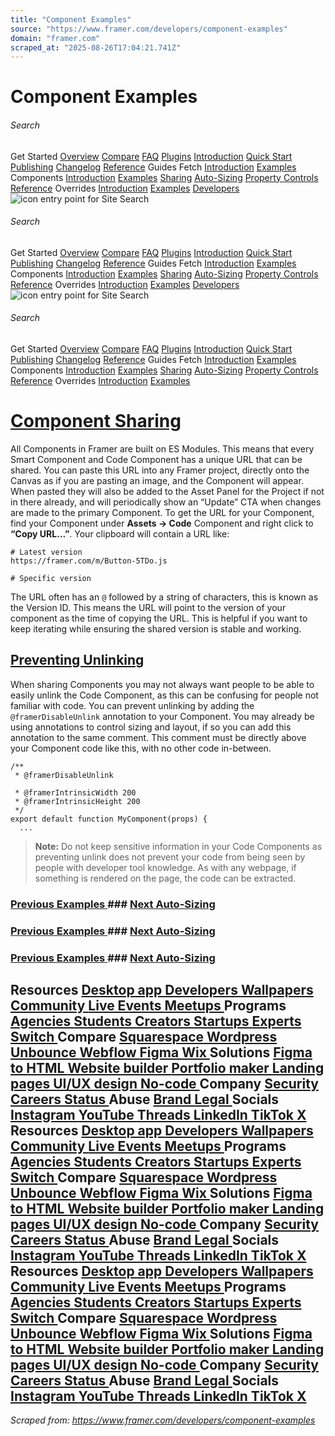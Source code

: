 ```yaml
---
title: "Component Examples"
source: "https://www.framer.com/developers/component-examples"
domain: "framer.com"
scraped_at: "2025-08-26T17:04:21.741Z"
---
```

# Component Examples
###### Search
Get Started
[Overview](https://www.framer.com/developers/)
[Compare](https://www.framer.com/developers/comparison)
[FAQ](https://www.framer.com/developers/faq)
[Plugins](https://www.framer.com/)
[Introduction](https://www.framer.com/developers/plugins-introduction)
[Quick Start](https://www.framer.com/developers/plugins-quick-start)
[Publishing](https://www.framer.com/developers/publishing)
[Changelog](https://www.framer.com/developers/changelog)
[Reference](https://www.framer.com/developers/reference)
Guides
Fetch
[Introduction](https://www.framer.com/developers/fetch-introduction)
[Examples](https://www.framer.com/developers/fetch-examples)
Components
[Introduction](https://www.framer.com/developers/components-introduction)
[Examples](https://www.framer.com/developers/component-examples)
[Sharing](https://www.framer.com/developers/component-sharing)
[Auto-Sizing](https://www.framer.com/developers/auto-sizing)
[Property Controls](https://www.framer.com/developers/property-controls)
[Reference](https://www.framer.com/developers/components-reference)
Overrides
[Introduction](https://www.framer.com/developers/overrides-introduction)
[Examples](https://www.framer.com/developers/overrides-examples)
[Developers](https://www.framer.com/developers/)
![icon entry point for Site Search](https://framerusercontent.com/images/X8K2iCW5Tob8sQuioDPe6TJEU.png)
###### Search
Get Started
[Overview](https://www.framer.com/developers/)
[Compare](https://www.framer.com/developers/comparison)
[FAQ](https://www.framer.com/developers/faq)
[Plugins](https://www.framer.com/)
[Introduction](https://www.framer.com/developers/plugins-introduction)
[Quick Start](https://www.framer.com/developers/plugins-quick-start)
[Publishing](https://www.framer.com/developers/publishing)
[Changelog](https://www.framer.com/developers/changelog)
[Reference](https://www.framer.com/developers/reference)
Guides
Fetch
[Introduction](https://www.framer.com/developers/fetch-introduction)
[Examples](https://www.framer.com/developers/fetch-examples)
Components
[Introduction](https://www.framer.com/developers/components-introduction)
[Examples](https://www.framer.com/developers/component-examples)
[Sharing](https://www.framer.com/developers/component-sharing)
[Auto-Sizing](https://www.framer.com/developers/auto-sizing)
[Property Controls](https://www.framer.com/developers/property-controls)
[Reference](https://www.framer.com/developers/components-reference)
Overrides
[Introduction](https://www.framer.com/developers/overrides-introduction)
[Examples](https://www.framer.com/developers/overrides-examples)
[Developers](https://www.framer.com/developers/)
![icon entry point for Site Search](https://framerusercontent.com/images/X8K2iCW5Tob8sQuioDPe6TJEU.png)
###### Search
Get Started
[Overview](https://www.framer.com/developers/)
[Compare](https://www.framer.com/developers/comparison)
[FAQ](https://www.framer.com/developers/faq)
[Plugins](https://www.framer.com/)
[Introduction](https://www.framer.com/developers/plugins-introduction)
[Quick Start](https://www.framer.com/developers/plugins-quick-start)
[Publishing](https://www.framer.com/developers/publishing)
[Changelog](https://www.framer.com/developers/changelog)
[Reference](https://www.framer.com/developers/reference)
Guides
Fetch
[Introduction](https://www.framer.com/developers/fetch-introduction)
[Examples](https://www.framer.com/developers/fetch-examples)
Components
[Introduction](https://www.framer.com/developers/components-introduction)
[Examples](https://www.framer.com/developers/component-examples)
[Sharing](https://www.framer.com/developers/component-sharing)
[Auto-Sizing](https://www.framer.com/developers/auto-sizing)
[Property Controls](https://www.framer.com/developers/property-controls)
[Reference](https://www.framer.com/developers/components-reference)
Overrides
[Introduction](https://www.framer.com/developers/overrides-introduction)
[Examples](https://www.framer.com/developers/overrides-examples)
# [Component Sharing](https://www.framer.com/developers/component-examples#component-sharing)
All Components in Framer are built on ES Modules. This means that every Smart Component and Code Component has a unique URL that can be shared. You can paste this URL into any Framer project, directly onto the Canvas as if you are pasting an image, and the Component will appear. When pasted they will also be added to the Asset Panel for the Project if not in there already, and will periodically show an “Update” CTA when changes are made to the primary Component. 
To get the URL for your Component, find your Component under **Assets → Code** Component and right click to **“Copy URL…”**. Your clipboard will contain a URL like:
```
# Latest version
https://framer.com/m/Button-5TDo.js

# Specific version

```

The URL often has an `@` followed by a string of characters, this is known as the Version ID. This means the URL will point to the version of your component as the time of copying the URL. This is helpful if you want to keep iterating while ensuring the shared version is stable and working.
## [Preventing Unlinking](https://www.framer.com/developers/component-examples#preventing-unlinking)
When sharing Components you may not always want people to be able to easily unlink the Code Component, as this can be confusing for people not familiar with code. You can prevent unlinking by adding the `@framerDisableUnlink` annotation to your Component. You may already be using annotations to control sizing and layout, if so you can add this annotation to the same comment. This comment must be directly above your Component code like this, with no other code in-between.
```
/**
 * @framerDisableUnlink

 * @framerIntrinsicWidth 200
 * @framerIntrinsicHeight 200
 */
export default function MyComponent(props) {
  ...
```

> **Note:** Do not keep sensitive information in your Code Components as preventing unlink does not prevent your code from being seen by people with developer tool knowledge. As with any webpage, if something is rendered on the page, the code can be extracted. 
### [Previous Examples ](https://www.framer.com/developers/component-examples)### [Next Auto-Sizing ](https://www.framer.com/developers/auto-sizing)
### [Previous Examples ](https://www.framer.com/developers/component-examples)### [Next Auto-Sizing ](https://www.framer.com/developers/auto-sizing)
### [Previous Examples ](https://www.framer.com/developers/component-examples)### [Next Auto-Sizing ](https://www.framer.com/developers/auto-sizing)
Resources
[Desktop app ](https://www.framer.com/downloads/)
[Developers ](https://www.framer.com/developers/)
[Wallpapers ](https://www.framer.com/wallpapers/)
[Community ](https://www.framer.community/)
[Live Events ](https://www.framer.com/events/)
[Meetups ](https://www.framer.com/meetups/)
Programs
[Agencies ](https://www.framer.com/agencies/)
[Students ](https://www.framer.com/students/)
[Creators ](https://www.framer.com/creators/)
[Startups ](https://www.framer.com/startups/)
[Experts ](https://www.framer.com/expert/apply/)
[Switch ](https://www.framer.com/switch/)
Compare
[Squarespace ](https://www.framer.com/compare/framer-vs-squarespace)
[Wordpress ](https://www.framer.com/compare/framer-vs-wordpress)
[Unbounce ](https://www.framer.com/compare/framer-vs-unbounce)
[Webflow ](https://www.framer.com/compare/framer-vs-webflow)
[Figma ](https://www.framer.com/compare/framer-vs-figma)
[Wix ](https://www.framer.com/compare/framer-vs-wix)
Solutions
[Figma to HTML ](https://www.framer.com/solutions/figma-to-html/)
[Website builder ](https://www.framer.com/solutions/website-builder/)
[Portfolio maker ](https://www.framer.com/solutions/portfolio-website/)
[Landing pages ](https://www.framer.com/solutions/landing-pages/)
[UI/UX design ](https://www.framer.com/solutions/ui-ux-design/)
[No-code ](https://www.framer.com/solutions/no-code-website-builder/)
Company
[Security ](https://www.framer.com/legal/security/)
[Careers ](https://www.framer.com/careers/)
[Status ](https://www.framerstatus.com)
Abuse
[Brand ](https://www.framer.com/brand)
[Legal ](https://www.framer.com/legal/terms-of-service/)
Socials
[Instagram ](https://www.instagram.com/framer)
[YouTube ](https://www.youtube.com/@framer)
[Threads ](https://www.threads.net/@framer)
[LinkedIn ](https://www.linkedin.com/company/framer)
[TikTok ](https://www.tiktok.com/@framer)
[X ](https://x.com/framer)
[](https://www.framer.com/)
Resources
[Desktop app ](https://www.framer.com/downloads/)
[Developers ](https://www.framer.com/developers/)
[Wallpapers ](https://www.framer.com/wallpapers/)
[Community ](https://www.framer.community/)
[Live Events ](https://www.framer.com/events/)
[Meetups ](https://www.framer.com/meetups/)
Programs
[Agencies ](https://www.framer.com/agencies/)
[Students ](https://www.framer.com/students/)
[Creators ](https://www.framer.com/creators/)
[Startups ](https://www.framer.com/startups/)
[Experts ](https://www.framer.com/expert/apply/)
[Switch ](https://www.framer.com/switch/)
Compare
[Squarespace ](https://www.framer.com/compare/framer-vs-squarespace)
[Wordpress ](https://www.framer.com/compare/framer-vs-wordpress)
[Unbounce ](https://www.framer.com/compare/framer-vs-unbounce)
[Webflow ](https://www.framer.com/compare/framer-vs-webflow)
[Figma ](https://www.framer.com/compare/framer-vs-figma)
[Wix ](https://www.framer.com/compare/framer-vs-wix)
Solutions
[Figma to HTML ](https://www.framer.com/solutions/figma-to-html/)
[Website builder ](https://www.framer.com/solutions/website-builder/)
[Portfolio maker ](https://www.framer.com/solutions/portfolio-website/)
[Landing pages ](https://www.framer.com/solutions/landing-pages/)
[UI/UX design ](https://www.framer.com/solutions/ui-ux-design/)
[No-code ](https://www.framer.com/solutions/no-code-website-builder/)
Company
[Security ](https://www.framer.com/legal/security/)
[Careers ](https://www.framer.com/careers/)
[Status ](https://www.framerstatus.com)
Abuse
[Brand ](https://www.framer.com/brand)
[Legal ](https://www.framer.com/legal/terms-of-service/)
Socials
[Instagram ](https://www.instagram.com/framer)
[YouTube ](https://www.youtube.com/@framer)
[Threads ](https://www.threads.net/@framer)
[LinkedIn ](https://www.linkedin.com/company/framer)
[TikTok ](https://www.tiktok.com/@framer)
[X ](https://x.com/framer)
[](https://www.framer.com/)
Resources
[Desktop app ](https://www.framer.com/downloads/)
[Developers ](https://www.framer.com/developers/)
[Wallpapers ](https://www.framer.com/wallpapers/)
[Community ](https://www.framer.community/)
[Live Events ](https://www.framer.com/events/)
[Meetups ](https://www.framer.com/meetups/)
Programs
[Agencies ](https://www.framer.com/agencies/)
[Students ](https://www.framer.com/students/)
[Creators ](https://www.framer.com/creators/)
[Startups ](https://www.framer.com/startups/)
[Experts ](https://www.framer.com/expert/apply/)
[Switch ](https://www.framer.com/switch/)
Compare
[Squarespace ](https://www.framer.com/compare/framer-vs-squarespace)
[Wordpress ](https://www.framer.com/compare/framer-vs-wordpress)
[Unbounce ](https://www.framer.com/compare/framer-vs-unbounce)
[Webflow ](https://www.framer.com/compare/framer-vs-webflow)
[Figma ](https://www.framer.com/compare/framer-vs-figma)
[Wix ](https://www.framer.com/compare/framer-vs-wix)
Solutions
[Figma to HTML ](https://www.framer.com/solutions/figma-to-html/)
[Website builder ](https://www.framer.com/solutions/website-builder/)
[Portfolio maker ](https://www.framer.com/solutions/portfolio-website/)
[Landing pages ](https://www.framer.com/solutions/landing-pages/)
[UI/UX design ](https://www.framer.com/solutions/ui-ux-design/)
[No-code ](https://www.framer.com/solutions/no-code-website-builder/)
Company
[Security ](https://www.framer.com/legal/security/)
[Careers ](https://www.framer.com/careers/)
[Status ](https://www.framerstatus.com)
Abuse
[Brand ](https://www.framer.com/brand)
[Legal ](https://www.framer.com/legal/terms-of-service/)
Socials
[Instagram ](https://www.instagram.com/framer)
[YouTube ](https://www.youtube.com/@framer)
[Threads ](https://www.threads.net/@framer)
[LinkedIn ](https://www.linkedin.com/company/framer)
[TikTok ](https://www.tiktok.com/@framer)
[X ](https://x.com/framer)
[](https://www.framer.com/)
---
*Scraped from: https://www.framer.com/developers/component-examples*